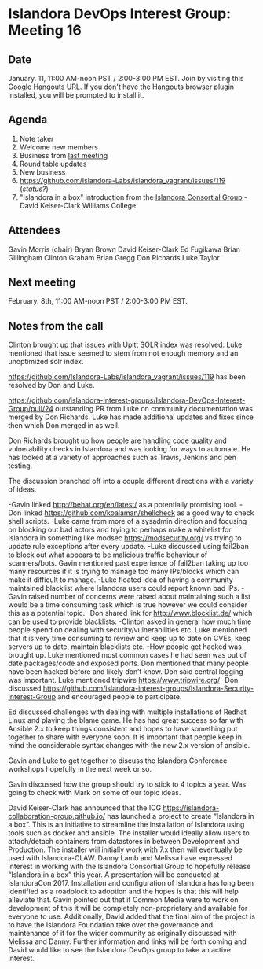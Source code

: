 # Islandora DevOps Interest Group: Meeting 16

## Date

January. 11, 11:00 AM-noon PST / 2:00-3:00 PM EST. Join by visiting this [Google Hangouts](https://hangouts.google.com/call/lolbuc2o2jbshdrhgenpazh2sae) URL. If you don't have the Hangouts browser plugin installed, you will be prompted to install it.

## Agenda

1. Note taker
1. Welcome new members
1. Business from [last meeting](https://github.com/islandora-interest-groups/Islandora-DevOps-Interest-Group/blob/master/meetings/15.md)
1. Round table updates
1. New business
  1. https://github.com/Islandora-Labs/islandora_vagrant/issues/119 (*status?*)
  2. "Islandora in a box" introduction from the [Islandora Consortial Group](https://islandora-collaboration-group.github.io/) - David Keiser-Clark Williams College

## Attendees

Gavin Morris (chair)
Bryan Brown
David Keiser-Clark
Ed Fugikawa
Brian Gillingham
Clinton Graham
Brian Gregg
Don Richards
Luke Taylor

## Next meeting
February. 8th, 11:00 AM-noon PST / 2:00-3:00 PM EST.

## Notes from the call

Clinton brought up that issues with Upitt SOLR index was resolved. Luke mentioned that issue seemed to stem from not enough memory and an unoptimized solr index.

https://github.com/Islandora-Labs/islandora_vagrant/issues/119 has been resolved by Don and Luke. 

https://github.com/islandora-interest-groups/Islandora-DevOps-Interest-Group/pull/24 outstanding PR from Luke on community documentation was merged by Don Richards. Luke has made additional updates and fixes since then which Don merged in as well. 

Don Richards brought up how people are handling code quality and vulnerability checks in Islandora and was looking for ways to automate. He has looked at a variety of approaches such as Travis, Jenkins and pen testing. 

The discussion branched off into a couple different directions with a variety of ideas. 

-Gavin linked http://behat.org/en/latest/ as a potentially promising tool. 
-Don linked https://github.com/koalaman/shellcheck as a good way to check shell scripts. 
-Luke came from more of a sysadmin direction and focusing on blocking out bad actors and trying to perhaps make a whitelist for Islandora in something like modsec https://modsecurity.org/ vs trying to update rule exceptions after every update. 
-Luke discussed using fail2ban to block out what appears to be malicious traffic behaviour of scanners/bots. Gavin mentioned past experience of fail2ban taking up too many resources if it is trying to manage too many IPs/blocks which can make it difficult to manage. 
-Luke floated idea of having a community maintained blacklist where Islandora users could report known bad IPs. 
-Gavin raised number of concerns were raised about maintaining such a list would be a time consuming task which is true however we could consider this as a potential topic.
-Don shared link for http://www.blocklist.de/ which can be used to provide blacklists. 
-Clinton asked in general how much time people spend on dealing with security/vulnerabilities etc. Luke mentioned that it is very time consuming to review and keep up to date on CVEs, keep servers up to date, maintain blacklists etc. 
-How people get hacked was brought up. Luke mentioned most common cases he had seen was out of date packages/code and exposed ports. Don mentioned that many people have been hacked before and likely don’t know. Don said central logging was important. Luke mentioned tripwire https://www.tripwire.org/
-Don discussed https://github.com/islandora-interest-groups/Islandora-Security-Interest-Group and encouraged people to participate. 

Ed discussed challenges with dealing with multiple installations of Redhat Linux and playing the blame game. He has had great success so far with Ansible 2.x to keep things consistent and hopes to have something put together to share with everyone soon. It is important that people keep in mind the considerable syntax changes with the new 2.x version of ansible. 

Gavin and Luke to get together to discuss the Islandora Conference workshops hopefully in the next week or so. 

Gavin discussed how the group should try to stick to 4 topics a year. Was going to check with Mark on some of our topic ideas. 

David Keiser-Clark has announced that the ICG https://islandora-collaboration-group.github.io/ has launched a project to create “Islandora in a box”. This is an initiative to streamline the installation of Islandora using tools such as docker and ansible. The installer would ideally allow users to attach/detach containers from datastores in between Development and Production. The installer will initially work with 7.x then will eventually be used with Islandora-CLAW. Danny Lamb and Melissa have expressed interest in working with the Islandora Consortial Group to hopefully release “Islandora in a box” this year.  A presentation will be conducted at IslandoraCon 2017. Installation and configuration of Islandora has long been identified as a roadblock to adoption and the hopes is that this will help alleviate that.  Gavin pointed out that if Common Media were to work on development of this it will be completely non-proprietary and available for everyone to use. Additionally, David added that the final aim of the project is to have the Islandora Foundation take over the governance and maintenance of it for the wider community as originally discussed with Melissa and Danny. Further information and links will be forth coming and David would like to see the Islandora DevOps group to take an active interest. 
